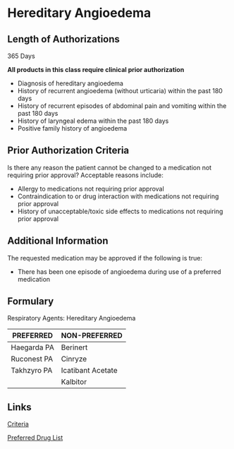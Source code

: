 # Hereditary Angioedema

## Length of Authorizations

365 Days

**All products in this class require clinical prior authorization**

-   Diagnosis of hereditary angioedema
-   History of recurrent angioedema (without urticaria) within the past 180 days
-   History of recurrent episodes of abdominal pain and vomiting within the past 180 days
-   History of laryngeal edema within the past 180 days
-   Positive family history of angioedema

## Prior Authorization Criteria

Is there any reason the patient cannot be changed to a medication not requiring prior approval? Acceptable reasons include:

-   Allergy to medications not requiring prior approval
-   Contraindication to or drug interaction with medications not requiring prior approval
-   History of unacceptable/toxic side effects to medications not requiring prior approval

## Additional Information

The requested medication may be approved if the following is true:

-   There has been one episode of angioedema during use of a preferred medication

## Formulary

Respiratory Agents: Hereditary Angioedema

| PREFERRED   | NON-PREFERRED     |
|-------------|-------------------|
| Haegarda PA | Berinert          |
| Ruconest PA | Cinryze           |
| Takhzyro PA | Icatibant Acetate |
|             | Kalbitor          |

## Links

[Criteria](https://pharmacy.medicaid.ohio.gov/sites/default/files/20220415_UPDL_Criteria_FINAL_.pdf#page=90)

[Preferred Drug List](https://pharmacy.medicaid.ohio.gov/sites/default/files/20220701_UPDL_FINAL.pdf#page=30)
